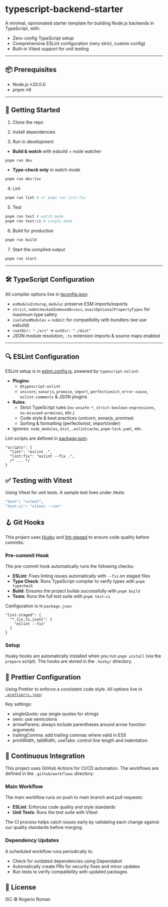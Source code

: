 # typescript-backend-starter

A minimal, opinionated starter template for building Node.js backends in
TypeScript, with:

-   Zero-config TypeScript setup
-   Comprehensive ESLint configuration (very strict, custom config)
-   Built-in Vitest support for unit testing

---

## 📦 Prerequisites

-   Node.js ≥20.0.0
-   pnpm ≥6

---

## 🚀 Getting Started

1. Clone the repo

2. Install dependencies

3. Run in development

-   **Build & watch** with esbuild + node watcher

```sh
pnpm run dev
```

-   **Type-check only** in watch mode

```sh
pnpm run dev:tsc
```

4. Lint

```sh
pnpm run lint # or pnpm run lint:fix
```

5. Test

```sh
pnpm run test # watch mode
pnpm run test:ci # single mode
```

6. Build for production

```sh
pnpm run build
```

7. Start the compiled output

```sh
pnpm run start
```

---

## 🛠️ TypeScript Configuration

All compiler options live in [tsconfig.json](tsconfig.json):

-   `esModuleInterop`, `module`: preserve ESM imports/exports
-   `strict`, `noUncheckedIndexedAccess`, `exactOptionalPropertyTypes` for
    maximum type safety
-   `isolatedModules` + `noEmit` for compatibility with bundlers (we use
    esbuild)
-   `rootDir: "./src"` → `outDir: "./dist"`
-   JSON module resolution, `.ts` extension imports & source maps enabled

---

## 🔍 ESLint Configuration

ESLint setup is in [eslint.config.js](eslint.config.js), powered by
`typescript-eslint`:

-   **Plugins**:
    -   `@typescript-eslint`
    -   `unicorn`, `sonarjs`, `promise`, `import`, `perfectionist`,
        `error-cause`, `eslint-comments` & JSON plugins
-   **Rules**:
    -   Strict TypeScript rules (`no-unsafe-*`, `strict-boolean-expressions`,
        `no-misused-promises`, etc.)
    -   Code style & best practices (unicorn, sonarjs, promise)
    -   Sorting & formatting (perfectionist, import/order)
-   Ignores: `node_modules`, `dist`, `.eslintcache`, `pnpm-lock.yaml`, etc.

Lint scripts are defined in [package.json](package.json#L26):

```jsonc
"scripts": {
  "lint": "eslint .",
  "lint:fix": "eslint --fix .",
  /* ... */
}
```

## ✅ Testing with Vitest

Using Vitest for unit tests. A sample test lives under /tests

```sh
"test": "vitest",
"test:ci": "vitest --run"
```

## 🪝 Git Hooks

This project uses [Husky](https://typicode.github.io/husky/) and
[lint-staged](https://github.com/okonet/lint-staged) to ensure code quality
before commits:

### Pre-commit Hook

The pre-commit hook automatically runs the following checks:

-   **ESLint**: Fixes linting issues automatically with `--fix` on staged files
-   **Type Check**: Runs TypeScript compiler to verify types with
    `pnpm typecheck`
-   **Build**: Ensures the project builds successfully with `pnpm build`
-   **Tests**: Runs the full test suite with `pnpm test:ci`

Configuration is in `package.json`:

```jsonc
"lint-staged": {
  "*.{js,ts,json}": [
    "eslint --fix"
  ]
}
```

### Setup

Husky hooks are automatically installed when you run `pnpm install` (via the
`prepare` script). The hooks are stored in the `.husky/` directory.

## 🎨 Prettier Configuration

Using Prettier to enforce a consistent code style. All options live in
[`.prettierrc.json`](.prettierrc.json):

Key settings:

-   singleQuote: use single quotes for strings
-   semi: use semicolons
-   arrowParens: always include parentheses around arrow function arguments
-   trailingComma: add trailing commas where valid in ES5
-   printWidth, tabWidth, useTabs: control line length and indentation

## 🔄 Continuous Integration

This project uses GitHub Actions for CI/CD automation. The workflows are defined
in the `.github/workflows` directory:

### Main Workflow

The main workflow runs on push to main branch and pull requests:

-   **ESLint**: Enforces code quality and style standards
-   **Unit Tests**: Runs the test suite with Vitest

The CI process helps catch issues early by validating each change against our
quality standards before merging.

### Dependency Updates

A scheduled workflow runs periodically to:

-   Check for outdated dependencies using Dependabot
-   Automatically create PRs for security fixes and minor updates
-   Run tests to verify compatibility with updated packages

## 📄 License

ISC © Rogerio Romao
